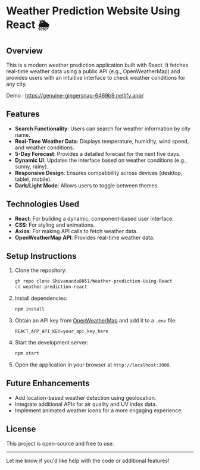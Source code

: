 
# Weather Prediction Website Using React 🌦️

## Overview
This is a modern weather prediction application built with React. It fetches real-time weather data using a public API (e.g., OpenWeatherMap) and provides users with an intuitive interface to check weather conditions for any city.

Demo : https://genuine-gingersnap-6469b9.netlify.app/


## Features
- **Search Functionality**: Users can search for weather information by city name.
- **Real-Time Weather Data**: Displays temperature, humidity, wind speed, and weather conditions.
- **5-Day Forecast**: Provides a detailed forecast for the next five days.
- **Dynamic UI**: Updates the interface based on weather conditions (e.g., sunny, rainy).
- **Responsive Design**: Ensures compatibility across devices (desktop, tablet, mobile).
- **Dark/Light Mode**: Allows users to toggle between themes.

## Technologies Used
- **React**: For building a dynamic, component-based user interface.
- **CSS**: For styling and animations.
- **Axios**: For making API calls to fetch weather data.
- **OpenWeatherMap API**: Provides real-time weather data.

## Setup Instructions
1. Clone the repository:
   ```bash
   gh repo clone Shivananda8051/Weather-prediction-Using-React
   cd weather-prediction-react
   ```
2. Install dependencies:
   ```bash
   npm install
   ```
3. Obtain an API key from [OpenWeatherMap](https://openweathermap.org/api) and add it to a `.env` file:
   ```env
   REACT_APP_API_KEY=your_api_key_here
   ```
4. Start the development server:
   ```bash
   npm start
   ```
5. Open the application in your browser at `http://localhost:3000`.

## Future Enhancements
- Add location-based weather detection using geolocation.
- Integrate additional APIs for air quality and UV index data.
- Implement animated weather icons for a more engaging experience.

## License
This project is open-source and free to use.

---

Let me know if you'd like help with the code or additional features!
